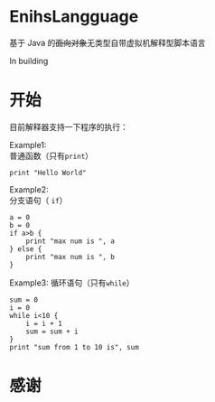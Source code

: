 EnihsLangguage
==================
基于 Java 的~~面向对象~~无类型自带虚拟机解释型脚本语言  

In building

# 开始

目前解释器支持一下程序的执行：  

Example1:  
普通函数（只有`print`）

    print "Hello World"

Example2:  
分支语句（ `if`）

    a = 0
    b = 0
    if a>b {
        print "max num is ", a
    } else {
        print "max num is ", b
    }

Example3:
循环语句（只有`while`）

    sum = 0
    i = 0
    while i<10 {
        i = i + 1
        sum = sum + i
    }
    print "sum from 1 to 10 is", sum

# 感谢
